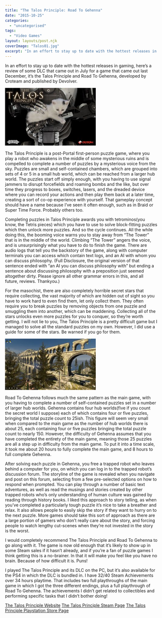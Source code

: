 ```yaml
---
title: "The Talos Principle: Road To Gehenna"
date: "2015-10-25"
categories: 
  - "uncategorised"
tags: 
  - "Video Games"
layout: layouts/post.njk
coverImage: "Talos01.jpg"
excerpt: "In an effort to stay up to date with the hottest releases in gaming, here’s a review of some DLC that came out in July for a game that came out last December, it’s the Talos Principle and Road To Gehenna, developed by Croteam and published by Devolver."
---
```

In an effort to stay up to date with the hottest releases in gaming, here’s a review of some DLC that came out in July for a game that came out last December, it’s the Talos Principle and Road To Gehenna, developed by Croteam and published by Devolver.

![The Talos Principle Title Screen](images/Talos01-300x190.jpg "The Talos Principle Title Screen")

The Talos Principle is a post-Portal first-person puzzle game, where you play a robot who awakens in the middle of some mysterious ruins and is compelled to complete a number of puzzles by a mysterious voice from the sky. Puzzles are small and self-contained chambers, which are grouped into sets of 4 or 5 in a small hub world, which can be reached from a larger hub world. The puzzles start off simply enough, with you having to use signal jammers to disrupt forcefields and roaming bombs and the like, but over time they progress to boxes, switches, lasers, and the dreaded device where you can record your actions and then play them back at a later time, creating a sort of co-op experience with yourself. That gameplay concept should have a name because I’ve seen it often enough, such as in Braid or Super Time Force. Probably others too.

Completing puzzles in Talos Principle awards you with tetrominos(you know, the Tetris pieces) which you have to use to solve block-fitting puzzles which then unlock more puzzles. And so the cycle continues. All the while doing this, the booming voice warns you to stay away from “The Tower” that is in the middle of the world. Climbing “The Tower” angers the voice, and is unsurprisingly what you have to do to finish the game. There are audio logs that tell you the backstory of the game, along with computer terminals you can access which contain text logs, and an AI with whom you can discuss philosophy. (Full Disclosure, the original version of that sentence ended with “an AI you can discuss philosophy with” but ending a sentence about discussing philosophy with a preposition just seemed altogether dirty. Please ignore all other grammar errors in this, and all future, reviews. Thankyou.)

For the masochist, there are also completely horrible secret stars that require collecting, the vast majority of which are hidden out of sight so you have to work hard to even find them, let only collect them. They often require you to break puzzles by removing objects from one puzzle and smuggling them into another, which can be maddening. Collecting all of the stars unlocks even more puzzles for you to conquer, so they’re worth getting. I will not lie to you, The Talos Principle is a pretty difficult game but I managed to solve all the standard puzzles on my own. However, I did use a guide for some of the stars. Be warned if you go for them.

![A bridge from The Talos Principle](images/Talos02-300x169.jpg "A very pretty bridge")

Road To Gehenna follows much the same pattern as the main game, with you having to complete a number of self-contained puzzles set in a number of larger hub worlds. Gehenna contains four hub worlds(five if you count the secret world I suppose) each of which contains four or five puzzles, bringing the total puzzle count to 25ish. This figure will seem very small when compared to the main game as the number of hub worlds there is about 25, each containing four or five puzzles bringing the total puzzle count to nearly 150. However, the difficulty of Gehenna assumes that you have completed the entirety of the main game, meaning those 25 puzzles are all a step up in difficulty from the main game. To put it into a time scale, it took me about 20 hours to fully complete the main game, and 8 hours to full complete Gehenna.

After solving each puzzle in Gehenna, you free a trapped robot who leaves behind a computer for you, on which you can log in to the trapped robot’s discussion forum. The storyline of the game is revealed when you navigate and post on this forum, selecting from a few pre-selected options on how to respond when prompted. You can play through a number of basic text adventures, as well as read the musings and stories created by other trapped robots who’s only understanding of human culture was gained by reading through history books. I liked this approach to story telling, as when you’ve completed a particularly tough puzzle it’s nice to take a breather and relax. It also allows people to easily skip the story if they want to hurry on to the next puzzle. More games should take this sort of approach as there are a large portion of gamers who don’t really care about the story, and forcing people to watch lengthy cut-scenes when they’re not invested in the story is the worst.

I would completely recommend The Talos Principle and Road To Gehenna to go along with it. The game is now old enough that it’s likely to show up in some Steam sales if it hasn’t already, and if you’re a fan of puzzle games I think getting this is a no-brainer. In that it will make you feel like you have no brain. Because of how difficult it is. Puns!

I played The Talos Principle and its DLC on the PC, but it’s also available for the PS4 in which the DLC is bundled in. I have 32/40 Steam Achievements over 34 hours playtime. That includes two full playthroughs of the main game in which I got the three different endings, plus a full playthrough of Road To Gehenna. The achievements I didn’t get related to collectibles and performing specific tasks that I didn’t bother doing!

[The Talos Principle Website](http://www.croteam.com/talosprinciple/) [The Talos Principle Steam Page](http://store.steampowered.com/app/257510/The_Talos_Principle/) [The Talos Principle Playstation Store Page](https://store.playstation.com/en-gb/product/EP3643-CUSA01256_00-00000000000TALOS)

